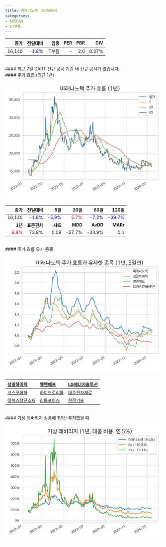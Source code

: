 ```yaml
---
title: 미래나노텍 (095500)
categories:
- KOSDAQ
- IT부품
---
```


|**종가**|**전일대비**|**업종**|**PER**|**PBR**|**DIV**|
|-------:|-----------:|-------:|------:|------:|------:|
|16,140|<span style="color: blue">-1.8%</span>|IT부품|-|2.0|0.37%|

<!-- more -->

<br>
#### 최근 7일 DART 신규 공시<a id="dart"></a>
기간 내 신규 공시가 없습니다.

<br>
#### 주가 흐름 (최근 1년)<a id="price"></a>

![095500](/assets/images/stock/095500.png)

|**종가**|**전일대비**|**5일**|**20일**|**60일**|**120일**|
|-------:|-----------:|------:|-------:|-------:|--------:|
| 16,140 | <span style="color: blue">-1.8%</span> | <span style="color: blue">-5.9%</span> | <span style="color: red">5.7%</span> | <span style="color: blue">-7.2%</span> | <span style="color: blue">-39.7%</span> |
|**1년**|**표준편차**|**샤프**|**MDD**|**AvDD**|**MARr**|
| <span style="color: red">6.9%</span> | 73.8% | 0.09 | -57.7% | -33.9% | 0.1 |

<br>
#### 주가 흐름 유사 종목<a id="corr"></a>

![095500](/assets/images/stock/095500_corr.png)

| [성일하이텍](/365340/) | [엘앤에프](/066970/) | [LG에너지솔루션](/373220/) |
|:---------------------------------------|:---------------------------------------|:---------------------------------------|
| [코스모화학](/005420/) | [하이드로리튬](/101670/) | [대주전자재료](/078600/) |
| [이녹스첨단소재](/272290/) | [리튬포어스](/073570/) | [한전기술](/052690/) |

<br>
#### 가상 레버리지 상품에 1년간 투자했을 때<a id="2x"></a>

![095500](/assets/images/stock/095500_2x.png)

[^corr]: 상관계수를 이용하여 분석하였습니다.